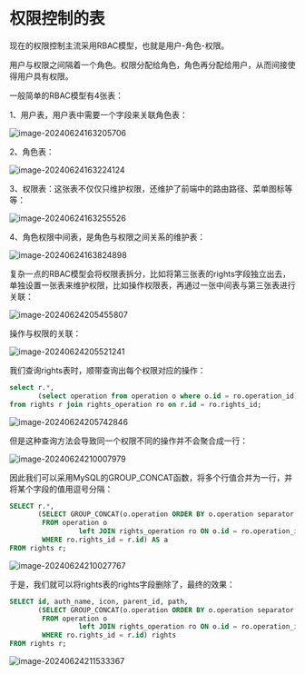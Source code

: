 # 权限控制的表

现在的权限控制主流采用RBAC模型，也就是用户-角色-权限。

用户与权限之间隔着一个角色。权限分配给角色，角色再分配给用户，从而间接使得用户具有权限。

一般简单的RBAC模型有4张表：

1、用户表，用户表中需要一个字段来关联角色表：

![image-20240624163205706](E:\text1\21.权限控制_前端\assets\image-20240624163205706.png)

2、角色表：

![image-20240624163224124](E:\text1\21.权限控制_前端\assets\image-20240624163224124.png)

3、权限表：这张表不仅仅只维护权限，还维护了前端中的路由路径、菜单图标等等：

![image-20240624163255526](E:\text1\21.权限控制_前端\assets\image-20240624163255526.png)

4、角色权限中间表，是角色与权限之间关系的维护表：

![image-20240624163824898](E:\text1\21.权限控制_前端\assets\image-20240624163824898.png)

复杂一点的RBAC模型会将权限表拆分，比如将第三张表的rights字段独立出去，单独设置一张表来维护权限，比如操作权限表，再通过一张中间表与第三张表进行关联：

![image-20240624205455807](E:\text1\21.权限控制_前端\assets\image-20240624205455807.png)

操作与权限的关联：

![image-20240624205521241](E:\text1\21.权限控制_前端\assets\image-20240624205521241.png)

我们查询rights表时，顺带查询出每个权限对应的操作：

```sql
select r.*,
       (select operation from operation o where o.id = ro.operation_id) a
from rights r join rights_operation ro on r.id = ro.rights_id;
```

![image-20240624205742846](E:\text1\21.权限控制_前端\assets\image-20240624205742846.png)

但是这种查询方法会导致同一个权限不同的操作并不会聚合成一行：

![image-20240624210007979](E:\text1\21.权限控制_前端\assets\image-20240624210007979.png)

因此我们可以采用MySQL的GROUP_CONCAT函数，将多个行值合并为一行，并将某个字段的值用逗号分隔：

```sql
SELECT r.*,
       (SELECT GROUP_CONCAT(o.operation ORDER BY o.operation separator ',')
        FROM operation o
                 left JOIN rights_operation ro ON o.id = ro.operation_id
        WHERE ro.rights_id = r.id) AS a
FROM rights r;
```

![image-20240624210027767](E:\text1\21.权限控制_前端\assets\image-20240624210027767.png)

于是，我们就可以将rights表的rights字段删除了，最终的效果：

```sql
SELECT id, auth_name, icon, parent_id, path, 
       (SELECT GROUP_CONCAT(o.operation ORDER BY o.operation separator ',')
        FROM operation o
                 left JOIN rights_operation ro ON o.id = ro.operation_id
        WHERE ro.rights_id = r.id) rights
FROM rights r;
```

![image-20240624211533367](E:\text1\21.权限控制_前端\assets\image-20240624211533367.png)


